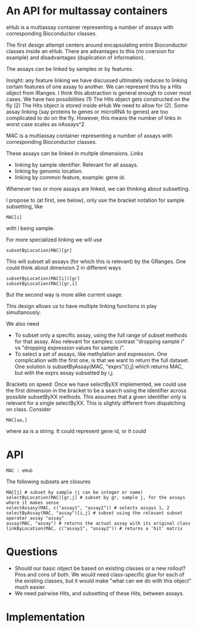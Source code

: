 # An API for multassay containers

eHub is a multiassay container representing a number of assays with corresponding Bioconductor classes.

The first design attempt centers around encapsulating entire Bioconductor classes inside an eHub.  There are advantages to this (no coersion for example) and disadvantages (duplication of information).

The assays can be linked by samples or by features.

Insight: any feature linking we have discussed ultimately reduces to linking certain features of one assay to another.  We can represent this by a Hits object from IRanges.  I think this abstraction is general enough to cover most cases.  We have two possibilities
(1) The Hits object gets constructed on the fly
(2) The Hits object is stored inside eHub
We need to allow for (2).  Some assay linking (say proteins to genes or microRNA to genes) are too complicated to do on the fly.  However, this means the number of links in worst case scales as nAssays^2.


MAC is a multiassay container representing a number of assays with corresponding Bioconductor
classes.

These assays can be linked in multple dimensions. Links

  - linking by sample identifier. Relevant for all assays.
  - linking by genomic location.
  - linking by common feature, example: gene id.

Whenever two or more assays are linked, we can thinking about subsetting.

I propose to (at first, see below), only use the bracket notation for sample subsetting, like

	MAC[i]

with i being sample.

For more specialized linking we will use

	subsetByLocation(MAC)[gr]

This will subset all assays (for which this is relevant) by the GRanges.  One could think about
dimension 2 in different ways

	subsetByLocation(MAC[i])[gr]
	subsetByLocation(MAC)[gr,i]

But the second way is more alike current usage.

This design allows us to have multiple linking functions in play simultanously.

We also need
  - To subset only a specific assay, using the full range of subset methods for that assay.  Also
    relevant for samples: contrast "dropping sample i" vs "dropping expression values for sample
    i".
  - To select a set of assays, like methylation and expression.
One complication with the first one, is that we want to return the full dataset.  One solution is
    subsetByAssay(MAC, "exprs")[i,j]
which returns MAC, but with the exprs assay subsetted by i,j.

Brackets on speed: Once we have selectByXX implemented, we could use the first dimension in the bracket to be a search using the identifier across possible subsetByXX methods. This assumes that a
given identifier only is relevant for a single selectByXX.  This is slightly different from dispatching on class.  Consider

	MAC[aa,]

where aa is a string. It could represent gene id, or it could 

# API

    MAC : eHub

The following subsets are closures

	MAC[j] # subset by sample (j can be integer or name)
	selectByLocation(MAC)[gr,j] # subset by gr, sample j, for the assays where it makes sense
	selectAssasy(MAC, c("assay1", "assay2")) # selects assays 1, 2
	selectByAssay(MAC, "assay")[i,j] # subset using the relevant subset operater assay "assay"
	assay(MAC, "assay") # returns the actual assay with its original class
	linkByLocation(MAC, c("assay1", "assay2")) # returns a 'hit' matrix



# Questions

- Should our basic object be based on existing classes or a new rollout?  Pros and cons of both.  We
  would need class-specific glue for each of the existing classes, but it would make "what can we do
  with this object" much easier.
- We need pairwise Hits, and subsetting of these Hits, between assays.


# Implementation


